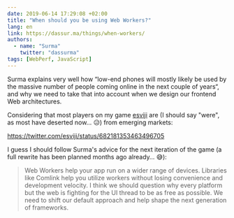 ```yaml
---
date: 2019-06-14 17:29:08 +02:00
title: "When should you be using Web Workers?"
lang: en
link: https://dassur.ma/things/when-workers/
authors:
  - name: "Surma"
    twitter: "dassurma"
tags: [WebPerf, JavaScript]
---
```


Surma explains very well how “low-end phones will mostly likely be used by the massive number of people coming online in the next couple of years“, and why we need to take that into account when we design our frontend Web architectures.

Considering that most players on my game [esviji](https://play.esviji.com/) are (I should say "were", as most have deserted now… 😥) from emerging markets:

https://twitter.com/esviji/status/682181353463496705

I guess I should follow Surma's advice for the next iteration of the game (a full rewrite has been planned months ago already… 😅):

> Web Workers help your app run on a wider range of devices. Libraries like Comlink help you utilize workers without losing convenience and development velocity. I think we should question why every platform but the web is fighting for the UI thread to be as free as possible. We need to shift our default approach and help shape the next generation of frameworks.
